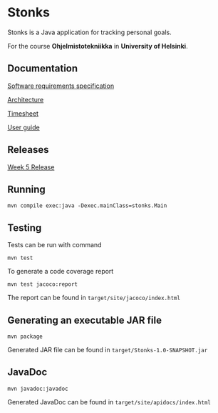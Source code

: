 # Stonks

Stonks is a Java application for tracking personal goals.

For the course **Ohjelmistotekniikka** in **University of Helsinki**.


## Documentation

[Software requirements specification](https://github.com/Eelinki/ot-harjoitustyo/blob/master/documentation/software_requirements_specification.md)

[Architecture](https://github.com/Eelinki/ot-harjoitustyo/blob/master/documentation/architecture.md)

[Timesheet](https://github.com/Eelinki/ot-harjoitustyo/blob/master/documentation/timesheet.md)

[User guide](https://github.com/Eelinki/ot-harjoitustyo/blob/master/documentation/user_guide.md)

## Releases

[Week 5 Release](https://github.com/Eelinki/ot-harjoitustyo/releases/tag/week5)

## Running

```
mvn compile exec:java -Dexec.mainClass=stonks.Main
```

## Testing

Tests can be run with command

```
mvn test
```

To generate a code coverage report

```
mvn test jacoco:report
```

The report can be found in `target/site/jacoco/index.html`

## Generating an executable JAR file

```
mvn package
```

Generated JAR file can be found in `target/Stonks-1.0-SNAPSHOT.jar`

## JavaDoc

```
mvn javadoc:javadoc
```

Generated JavaDoc can be found in `target/site/apidocs/index.html`